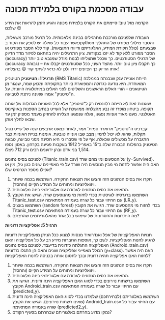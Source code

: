 # עבודה מסכמת בקורס בלמידת מכונה

הקדמה
מזל טוב! סיימתם את הקורס בלמידת מכונה והגיע הזמן להראות את הידע שלכם 😊

העבודה שלפניכם מורכבת מתרגילים בבינה מלאכותית. כל תרגיל מורכב משאלות, כאשר עבור כל שאלה יש לספק את הקוד בpython והסבר מילולי מפורט של התהליך שבצעתם (כולל חקירת המידע, האלגוריתם ודיווח התוצאות). קוד ללא הסבר מפורט או הסבר מפורט ללא קוד לא יזכו בנקודות.
ציון התרגילים יהיה בהתאם לפיזור מדד הדיוק (accuracy) של תרגילי הסטודנטים. כך שככל שתצליחו לבנות מודל שמנבא טוב יותר (accuracy גבוהה) – כך תקבלו ציון טוב יותר. מהצד השני, ככל שסטודנטים יקבלו את אותו הדיוק כך הציונים ירדו ולכן לא כדאי לשתף קוד 😊
בהצלחה!

**תרגיל 1: הטיטניק** 
הטיטניק (RMS Titanic) הייתה אוניית ענק שנבנתה בממלכה המאוחדת. היא נודעה כגדולה והמפוארת ביותר בתקופתה ומכאן שמה, שנגזר מן הטיטאנים - הורי האלים הראשונים והשליטים לפני האלים במיתולוגיה היוונית.
על ה"טיטניק" אמרו שאינה ניתנת לטביעה. 

שאננות זאת לא הייתה רלוונטית רק ל"טיטניק" אלא לכל האוניות הגדולות של אותה תקופה. ביטחון מופרז זה נבע מהצלחה ממושכת של השייט בנתיב הספנות באוקיינוס האטלנטי. 
מעט מאוד אוניות נפגעו, ואלה שנפגעו הצליחו להחזיק מעמד מספיק זמן עד שבאו לחלץ אותן. 

קברניט ה"טיטניק" אדוארד סמית' אמר, לאחר כמעט ארבעים שנה של שייט נטול תקלות, שהוא לא יכול לדמיין מצב שבו אונייה טובעת. אומנות בניית האוניות כבר התגברה על מכשולים שכאלה.
אף על פי שסברו כי היא חסינה מפני טביעה, טבעה הטיטניק בהפלגת הבכורה שלה ב־15 באפריל 1912 בעקבות פגיעה בקרחון. באסון נספו 1,514 בני אדם ובהן ידוענים רבים ורק 712 ניצלו.
 
לפניכם בסיס נתונים (Titanic_train.csv) על הנוסעים ומי מהם שרד (y=Survived). האם היה אפשר לחזות מי מבין הנוסעים היה שורד על פי מאפיינים שונים כגון גיל, מין או אפילו מספר הכרטיס שלו?

1)	חקרו את בסיס הנתונים הזה והציגו את תוצאות החקירה. השתמשו בכמה שיותר ויזואליזציות וניתוחים על המידע הקיים (והחסר).
2)	התאימו את בסיס הנתונים לעבודה עם אלגוריתמי בינה מלאכותית.
3)	השתמשו ברגרסיה לוגיסטית בכדי לחזות מי מהנוסעים שרד. הגישו את הקובץ Titanic_test.csv עם החיזוי עבור כל שורה בעמודה המתאימה (LR_y).
4)	השתמשו בעצים (random forest) בכדי לחזות מי מהנוסעים שרד. הגישו את הקובץ Titanic_test.csv עם החיזוי עבור כל שורה בעמודה המתאימה (RF_y).
5)	מה היתרונות והחסרונות של שימוש בכל אחד מהאלגוריתמים שהרצתם?

**תרגיל 5: אפליקציות זדוניות**

חנויות האפליקציות של אפל ואנדרואיד מנסות למנוע ככל הניתן מאפליקציות זדוניות להגיע לחנות האפליקציות.
לשם כך, אוספות החברות מידע רב על כל אפליקציה והאם האפליקציה התגלתה כזדונית בדיעבד.
לפניכם בסיס נתונים (Android_train.csv) הכולל מאפייני אפליקציה שונים והאם הן התגלו כזדוניות (y=class). האם היה אפשר לחזות האם אפליקציה תהיה זדונית ובכך לחסום אותה בכניסה לחנות האפליקציות?

1)	חקרו את בסיס הנתונים הזה והציגו את תוצאות החקירה. השתמשו בכמה שיותר ויזואליזציות וניתוחים על המידע הקיים (והחסר).
2)	התאימו את בסיס הנתונים לעבודה עם אלגוריתמי בינה מלאכותית.
3)	השתמשו ברשתות נוירונים בכדי לסווג האם האפליקציה הינה זדונית. הגישו את הקובץ Android_train.csv עם החיזוי עבור כל שורה בעמודה המתאימה (predicted_y).
4)	השתמשו באלגוריתם (לבחירתכם) שלמדנו בכדי לסווג האם האפליקציה הינה זדונית (שאינו רשתות נוירונים). הגישו את הקובץ Android_train.csv עם החיזוי עבור כל שורה בעמודה המתאימה (predicted2_y).
5)	נמקו מדוע בחרתם באלגוריתם שבחרתם בסעיף הקודם?


